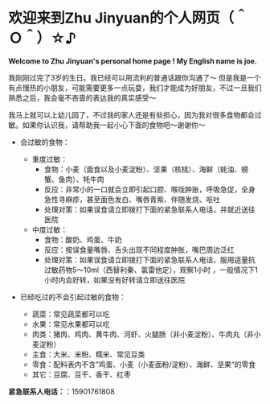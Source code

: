 # 欢迎来到Zhu Jinyuan的个人网页（＾Ｏ＾）☆♪
**Welcome to Zhu Jinyuan's personal home page ! My English name is joe.**

我刚刚过完了3岁的生日。我已经可以用流利的普通话跟你沟通了～
但是我是一个有点慢热的小朋友，可能需要更多一点玩耍，我们才能成为好朋友，不过一旦我们熟悉之后，我会毫不吝啬的表达我的真实感受～

我马上就可以上幼儿园了，不过我的家人还是有些担心，因为我对很多食物都会过敏。如果你认识我，请帮助我一起小心下面的食物吧～谢谢你～

- 会过敏的食物：
  - 重度过敏：
    - 食物：小麦（面食以及小麦淀粉）、坚果（核桃）、海鲜（蚝油、螃蟹、鱼肉）、牦牛肉
    - 反应：非常小的一口就会立即引起口腔、喉咙肿胀，呼吸急促，全身急性寻麻疹，甚至面色发白、嘴唇青紫、伴随发烧、呕吐
    - 处理对策：如果误食请立即拨打下面的紧急联系人电话，并就近送往医院
  - 中度过敏：
    - 食物：酸奶、鸡蛋、牛奶
    - 反应：按误食量嘴唇、舌头出现不同程度肿胀，嘴巴周边泛红
    - 处理对策：如果误食请立即拨打下面的紧急联系人电话，服用适量抗过敏药物5～10ml（西替利秦、氯雷他定），观察1小时 ，一般情况下1小时内会好转，如果没有好转请立即送往医院


- 已经吃过的不会引起过敏的食物：
  - 蔬菜：常见蔬菜都可以吃
  - 水果：常见水果都可以吃
  - 肉类：猪肉、鸡肉、黄牛肉、河虾、火腿肠（非小麦淀粉）、牛肉丸（非小麦淀粉）
  - 主食：大米、米粉、糯米、常见豆类
  - 零食：配料表内不含”鸡蛋、小麦（小麦面粉/淀粉）、海鲜、坚果“的零食
  - 其它：豆腐、豆干、香干、红枣

**紧急联系人电话：**：15901761808

